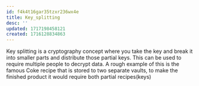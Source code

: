 ```yaml
---
id: f4k4t16gar35tzxr236wx4e
title: Key_splitting
desc: ''
updated: 1717198458121
created: 1716128834863
---
```


Key splitting is a cryptography concept where you take the key and break it into smaller parts and distribute those partial keys. This can be used to require multiple people to decrypt data. A rough example of this is the famous Coke recipe that is stored to two separate vaults, to make the finished product it would require both partial recipes(keys)